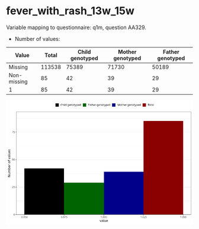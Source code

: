 # fever_with_rash_13w_15w
Variable mapping to questionnaire: q1m, question AA329.
- Number of values:

| Value | Total | Child genotyped | Mother genotyped | Father genotyped |
| ----- | ----- | --------------- | ---------------- | ---------------- |
| Missing | 113538 | 75389 | 71730 | 50189 |
| Non-missing | 85 | 42 | 39 | 29 |
| 1 | 85 | 42 | 39 | 29 |



![](fever_with_rash_13w_15w_n.png)



